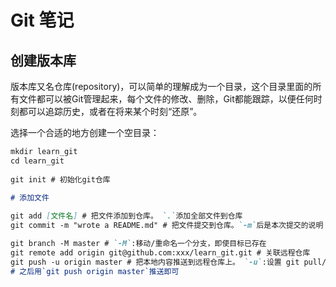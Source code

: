 # Git 笔记 

## 创建版本库 

版本库又名仓库(repository)，可以简单的理解成为一个目录，这个目录里面的所有文件都可以被Git管理起来，每个文件的修改、删除，Git都能跟踪，以便任何时刻都可以追踪历史，或者在将来某个时刻“还原”。  

选择一个合适的地方创建一个空目录：  

```markdown
mkdir learn_git
cd learn_git 
 
git init # 初始化git仓库 
 
# 添加文件

git add [文件名] # 把文件添加到仓库。 `.`添加全部文件到仓库
git commit -m "wrote a README.md" # 把文件提交到仓库。`-m`后是本次提交的说明  

git branch -M master # `-M`:移动/重命名一个分支，即使目标已存在
git remote add origin git@github.com:xxx/learn_git.git # 关联远程仓库
git push -u origin master # 把本地内容推送到远程仓库上。 `-u`:设置 git pull/status 的上游
# 之后用`git push origin master`推送即可
```

